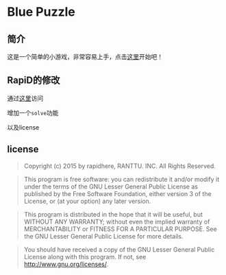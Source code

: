 # Blue Puzzle

## 简介
这是一个简单的小游戏，非常容易上手，点击[这里](http://liudonghua123.github.io/webhek_puzzle/)开始吧！

## RapiD的修改

通过[这里](http://bluepuzzle.fdu13ss.org:8070/)访问

增加一个`solve`功能

以及license

## license

>   Copyright (c) 2015 by rapidhere, RANTTU. INC. All Rights Reserved.

>   This program is free software: you can redistribute it and/or modify
it under the terms of the GNU Lesser General Public License as published by
the Free Software Foundation, either version 3 of the License, or
(at your option) any later version.

>   This program is distributed in the hope that it will be useful,
but WITHOUT ANY WARRANTY; without even the implied warranty of
MERCHANTABILITY or FITNESS FOR A PARTICULAR PURPOSE.  See the
GNU Lesser General Public License for more details.

>   You should have received a copy of the GNU Lesser General Public License
along with this program.  If not, see <http://www.gnu.org/licenses/>.
